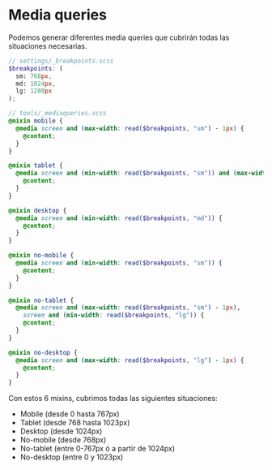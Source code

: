 # Media queries

Podemos generar diferentes media queries que cubrirán todas las situaciones necesarias.

```scss
// settings/_breakpoints.scss
$breakpoints: (
  sm: 768px,
  md: 1024px,
  lg: 1280px
);
```

```scss
// tools/_mediaqueries.scss
@mixin mobile {
  @media screen and (max-width: read($breakpoints, "sm") - 1px) {
    @content;
  }
}

@mixin tablet {
  @media screen and (min-width: read($breakpoints, "sm")) and (max-width: read($breakpoints, "md") - 1px) {
    @content;
  }
}

@mixin desktop {
  @media screen and (min-width: read($breakpoints, "md")) {
    @content;
  }
}

@mixin no-mobile {
  @media screen and (min-width: read($breakpoints, "sm")) {
    @content;
  }
}

@mixin no-tablet {
  @media screen and (max-width: read($breakpoints, "sm") - 1px),
    screen and (min-width: read($breakpoints, "lg")) {
    @content;
  }
}

@mixin no-desktop {
  @media screen and (max-width: read($breakpoints, "lg") - 1px) {
    @content;
  }
}
```

Con estos 6 mixins, cubrimos todas las siguientes situaciones:

- Mobile (desde 0 hasta 767px)
- Tablet (desde 768 hasta 1023px)
- Desktop (desde 1024px)
- No-mobile (desde 768px)
- No-tablet (entre 0-767px ó a partir de 1024px)
- No-desktop (entre 0 y 1023px)
